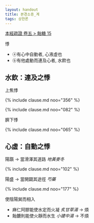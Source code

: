 ```yaml
---
layout: handout
title: 본경소증_계
tags: 상한론
---
```


[本經疏證 卷五  > 飴糖 15](https://mediclassics.kr/books/154/volume/5/#content_93)

悸
* ⓐ有心中自動者, 心液虛也
* ⓑ有他處動而連及心者, 水飮也

## 水飮：連及之悸

上焦悸

{% include clause.md noo="356" %}

{% include clause.md noo="082" %}

臍下悸

{% include clause.md noo="065" %}

## 心虛：自動之悸

陽躓 → 當滑澤其道路 _地黃麥冬_

{% include clause.md noo="102" %}

陽盛 → 當開闢其途徑 _芍藥_

{% include clause.md noo="177" %}

使陰陽巽而相入
* 麻仁阿膠能使水定而火凝 _炙甘草湯_  → 煩
* 飴餹則能使火靜而水生 _小建中湯_  → 不煩
